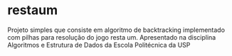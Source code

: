# restaum
Projeto simples que consiste em algoritmo de backtracking implementado com pilhas para resolução do jogo resta um. Apresentado na disciplina Algoritmos e Estrutura de Dados da Escola Politécnica da USP
